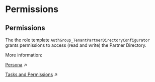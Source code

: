 <!-- loioeaa8779d05f0479681cad8a09e39d354 -->

# Permissions



<a name="loioeaa8779d05f0479681cad8a09e39d354__section_yh2_xl5_y4b"/>

## Permissions

The the role template `AuthGroup_TenantPartnerDirectoryConfigurator` grants permissions to access \(read and write\) the Partner Directory.

More information:

[Persona](https://help.sap.com/viewer/368c481cd6954bdfa5d0435479fd4eaf/Cloud/en-US/2937e5ca6ef448cfb21451a2461cc2a6.html "When you perform user management tasks using SAP BTP SAP BTP cockpit, you find a set of predefined roles that you can assign to users of the account. According to the main tasks associated with integration projects, these roles are associated to certain persona relevant for an integration project.") :arrow_upper_right:

[Tasks and Permissions](https://help.sap.com/viewer/368c481cd6954bdfa5d0435479fd4eaf/Cloud/en-US/556d5575d4b0483e85d4f3251f21d0ec.html "") :arrow_upper_right:

